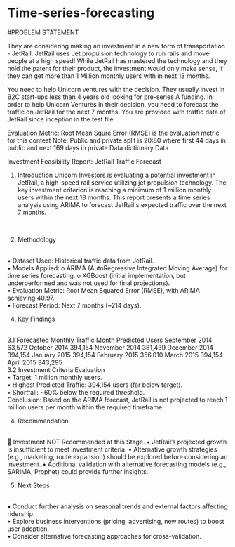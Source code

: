 # Time-series-forecasting

#PROBLEM STATEMENT


They are considering making an investment in a new form of transportation - JetRail. JetRail uses Jet propulsion technology to run rails and move people at a high speed! While JetRail has mastered the technology and they hold the patent for their product, the investment would only make sense, if they can get more than 1 Million monthly users with in next 18 months.
 
You need to help Unicorn ventures with the decision. They usually invest in B2C start-ups less than 4 years old looking for pre-series A funding. In order to help Unicorn Ventures in their decision, you need to forecast the traffic on JetRail for the next 7 months. You are provided with traffic data of JetRail since inception in the test file.


Evaluation Metric:
Root Mean Squre Error (RMSE) is the evaluation metric for this contest
Note: Public and private split is 20:80 where first 44 days in public and next 169 days in private
Data dictionary
Data


Investment Feasibility Report: JetRail Traffic Forecast
<br>

1. Introduction
Unicorn Investors is evaluating a potential investment in JetRail, a high-speed rail service utilizing jet propulsion technology. The key investment criterion is reaching a minimum of 1 million monthly users within the next 18 months. This report presents a time series analysis using ARIMA to forecast JetRail's expected traffic over the next 7 months.
<br>

2. Methodology
   
<br>
•	Dataset Used: Historical traffic data from JetRail.
<br>
•	Models Applied: 
o	ARIMA (AutoRegressive Integrated Moving Average) for time series forecasting.
o	XGBoost (initial implementation, but underperformed and was not used for final projections).
<br>
•	Evaluation Metric: Root Mean Squared Error (RMSE), with ARIMA achieving 40.97.
<br>
•	Forecast Period: Next 7 months (~214 days).
<br>

4. Key Findings
   
<br>  
3.1 Forecasted Monthly Traffic
Month	Predicted Users
September 2014	63,572
October 2014	394,154
November 2014	381,439
December 2014	394,154
January 2015	394,154
February 2015	356,010
March 2015	394,154
April 2015	343,295
<br>
3.2 Investment Criteria Evaluation
<br>
•	Target: 1 million monthly users.
<br>
•	Highest Predicted Traffic: 394,154 users (far below target).
<br>
•	Shortfall: ~60% below the required threshold.
<br>
Conclusion: Based on the ARIMA forecast, JetRail is not projected to reach 1 million users per month within the required timeframe.
<br>

4. Recommendation
   
<br>
🚫 Investment NOT Recommended at this Stage.
•	JetRail’s projected growth is insufficient to meet investment criteria.
•	Alternative growth strategies (e.g., marketing, route expansion) should be explored before considering an investment.
•	Additional validation with alternative forecasting models (e.g., SARIMA, Prophet) could provide further insights.
<br>

5. Next Steps
   
<br>
•	Conduct further analysis on seasonal trends and external factors affecting ridership.
<br>
•	Explore business interventions (pricing, advertising, new routes) to boost user adoption.
<br>
•	Consider alternative forecasting approaches for cross-validation.



